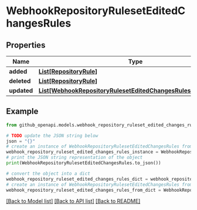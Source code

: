 # WebhookRepositoryRulesetEditedChangesRules


## Properties

Name | Type | Description | Notes
------------ | ------------- | ------------- | -------------
**added** | [**List[RepositoryRule]**](RepositoryRule.md) |  | [optional] 
**deleted** | [**List[RepositoryRule]**](RepositoryRule.md) |  | [optional] 
**updated** | [**List[WebhookRepositoryRulesetEditedChangesRulesUpdatedInner]**](WebhookRepositoryRulesetEditedChangesRulesUpdatedInner.md) |  | [optional] 

## Example

```python
from github_openapi.models.webhook_repository_ruleset_edited_changes_rules import WebhookRepositoryRulesetEditedChangesRules

# TODO update the JSON string below
json = "{}"
# create an instance of WebhookRepositoryRulesetEditedChangesRules from a JSON string
webhook_repository_ruleset_edited_changes_rules_instance = WebhookRepositoryRulesetEditedChangesRules.from_json(json)
# print the JSON string representation of the object
print(WebhookRepositoryRulesetEditedChangesRules.to_json())

# convert the object into a dict
webhook_repository_ruleset_edited_changes_rules_dict = webhook_repository_ruleset_edited_changes_rules_instance.to_dict()
# create an instance of WebhookRepositoryRulesetEditedChangesRules from a dict
webhook_repository_ruleset_edited_changes_rules_from_dict = WebhookRepositoryRulesetEditedChangesRules.from_dict(webhook_repository_ruleset_edited_changes_rules_dict)
```
[[Back to Model list]](../README.md#documentation-for-models) [[Back to API list]](../README.md#documentation-for-api-endpoints) [[Back to README]](../README.md)


